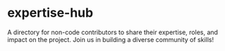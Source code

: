 # expertise-hub

A directory for non-code contributors to share their expertise, roles, and impact on the project. Join us in building a diverse community of skills!
